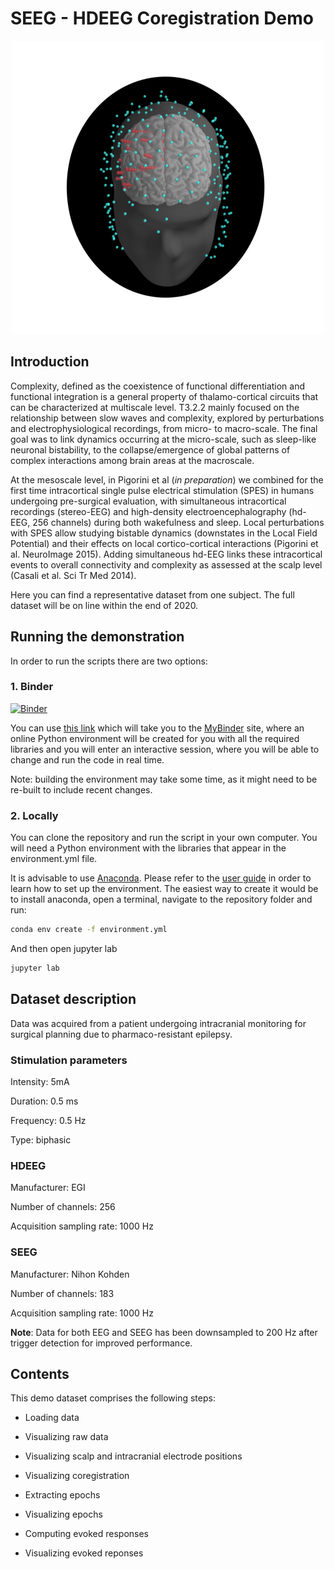 # SEEG - HDEEG Coregistration Demo

<p align="center">
  <img src="img/coreg_demo.png" alt=""/>
</p>

## Introduction

Complexity, defined as the coexistence of functional differentiation and functional integration is a general property of thalamo-cortical circuits that can be characterized at multiscale level. T3.2.2 mainly focused on the relationship between slow waves and complexity, explored by perturbations and electrophysiological recordings, from micro- to macro-scale. The final goal was to link dynamics occurring at the micro-scale, such as sleep-like neuronal bistability, to the collapse/emergence of global patterns of complex interactions among brain areas at the macroscale.    

At the mesoscale level, in Pigorini et al (*in preparation*) we combined for the first time intracortical single pulse electrical stimulation (SPES) in humans undergoing pre-surgical evaluation, with simultaneous intracortical recordings (stereo-EEG) and high-density electroencephalography (hd-EEG, 256 channels) during both wakefulness and sleep. Local perturbations with SPES allow studying bistable dynamics (downstates in the Local Field Potential) and their effects on local cortico-cortical interactions (Pigorini et al. NeuroImage 2015). Adding simultaneous hd-EEG links these intracortical events to overall connectivity and complexity as assessed at the scalp level (Casali et al. Sci Tr Med 2014). 

Here you can find a representative dataset from one subject. The full dataset will be on line within the end of 2020.



## Running the demonstration

In order to run the scripts there are two options:

### 1. Binder
[![Binder](https://mybinder.org/badge_logo.svg)](https://mybinder.org/v2/gh/iTCf/unimi_demo_dataset/master)

You can use [this link](https://mybinder.org/v2/gh/iTCf/unimi_demo_dataset/master) which will take you to the [MyBinder](https://mybinder.org/) site, where an online Python environment will be created for you with all the required libraries and you will enter an interactive session, where you will be able to change and run the code in real time.

Note: building the environment may take some time, as it might need to be re-built to include recent changes.

### 2. Locally

You can clone the repository and run the script in your own computer.  You will need a Python environment with the libraries that appear in the environment.yml file.

It is advisable to use [Anaconda](https://www.anaconda.com/distribution/). Please refer to the [user guide](https://docs.conda.io/projects/conda/en/latest/user-guide/tasks/manage-environments.html) in order to learn how to set up the environment. The easiest way to create it would be to install anaconda, open a terminal, navigate to the repository folder and run:

```bash
conda env create -f environment.yml
```

And then open jupyter lab

```bash
jupyter lab
```



## Dataset description

Data was acquired from a patient undergoing intracranial monitoring for surgical planning due to pharmaco-resistant epilepsy.

### Stimulation parameters

Intensity: 5mA

Duration: 0.5 ms

Frequency: 0.5 Hz

Type: biphasic

### HDEEG

Manufacturer: EGI 

Number of channels: 256 

Acquisition sampling rate: 1000 Hz

### SEEG

Manufacturer: Nihon Kohden

Number of channels: 183

Acquisition sampling rate: 1000 Hz

__Note__: Data for both EEG and SEEG has been downsampled to 200 Hz after trigger detection for improved performance.



## Contents

This demo dataset comprises the following steps:

* Loading data

* Visualizing raw data

* Visualizing scalp and intracranial electrode positions

* Visualizing coregistration

* Extracting epochs

* Visualizing epochs

* Computing evoked responses

* Visualizing evoked reponses

  

<p align="center">
  <img src="img/intra_scalp_coreg.gif" alt=""/>
</p>
